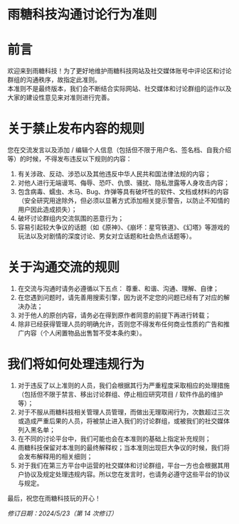 # 雨糖科技沟通讨论行为准则
# 前言
欢迎来到雨糖科技！为了更好地维护雨糖科技网站及社交媒体账号中评论区和讨论群组的沟通秩序，故指定此准则。<br>
本准则不是最终版本，我们会不断结合实际网站、社交媒体和讨论群组的运作以及大家的建设性意见来对准则进行完善。<br>

# 关于禁止发布内容的规则
您在交流发言以及添加 / 编辑个人信息（包括但不限于用户名、签名档、自我介绍等）的时候，不得发布违反以下规则的内容：
1. 有关涉政、反动、涉恐以及其他违反中华人民共和国法律法规的内容；
2. 对他人进行无端谩骂、侮辱、恐吓、仇恨、骚扰、隐私泄露等人身攻击内容；
3. 包含病毒、蠕虫、木马、Bug、炸弹等具有破坏性的软件、文档或材料的内容（安全研究用途除外，但必须以显著方式添加相关提示警告，以防止不知情的用户因此造成损失）；
4. 破坏讨论群组内交流氛围的恶意行为；
5. 容易引起较大争议的话题（如《原神》、《崩坏：星穹铁道》、《幻塔》等游戏的玩法以及对剧情的深度讨论、男女对立话题和社会热点话题等）。

# 关于沟通交流的规则
1. 在交流与沟通时请务必遵循以下五点： 尊重、和谐、沟通、理解、自律；
2. 在您遇到问题时，请先善用搜索引擎，因为说不定您的问题已经有了对应的解决办法；
3. 对于他人的原创内容，请务必在得到原作者同意的前提下再进行转载；
4. 除非已经获得管理人员的明确允许，否则您不得发布任何商业性质的广告和推广内容（个人闲置物品出售暂不受本条约束）。

# 我们将如何处理违规行为
1. 对于违反了以上准则的人员，我们会根据其行为严重程度采取相应的处理措施（包括但不限于禁言、移出讨论群组、停止相应研究项目 / 软件作品的维护等）；
2. 对于不服从雨糖科技相关管理人员管理，而做出无理取闹行为，次数超过三次或造成严重后果的人员，将被禁止进入我们的讨论群组，或被我们的社交媒体列入黑名单；
3. 在不同的讨论平台中，我们可能也会在本准则的基础上指定补充规则；
4. 雨糖科技保留对本准则的最终解释权；当本准则出现巨大争议的时候，我们将会发布解释用的相关细则；
5. 对于我们在第三方平台中运营的社交媒体和讨论群组，平台一方也会根据其用户协议及规定处理违规内容。所以您在发言时，也请务必遵守这些平台的协议与规定。

最后，祝您在雨糖科技玩的开心！

*修订日期：2024/5/23（第 14 次修订）*
